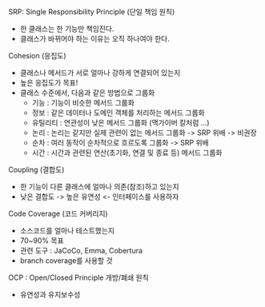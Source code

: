
SRP: Single Responsibility Principle (단일 책임 원칙)
- 한 클래스는 한 기능만 책임진다.
- 클래스가 바뀌어야 하는 이유는 오직 하나여야 한다.

Cohesion (응집도)
- 클래스나 메서드가 서로 얼마나 강하게 연결되어 있는지
- 높은 응집도가 목표!
- 클래스 수준에서, 다음과 같은 방법으로 그룹화
  - 기능 : 기능이 비슷한 메서드 그룹화
  - 정보 : 같은 데이터나 도메인 객체를 처리하는 메서드 그룹화
  - 유틸리티 : 연관성이 낮은 메서드 그룹화 (맥가이버 칼처럼 ...)
  - 논리 : 논리는 같지만 실제 관련이 없는 메서드 그룹화 -> SRP 위배 -> 비권장
  - 순차 : 여러 동작이 순차적으로 흐르도록 그룹화 -> SRP 위배
  - 시간 : 시간과 관련된 연산(초기화, 연결 및 종료 등) 메서드 그룹화

Coupling (결합도)
- 한 기능이 다른 클래스에 얼마나 의존(참조)하고 있는지
- 낮은 결합도 -> 높은 유연성 <- 인터페이스를 사용하자

Code Coverage (코드 커버리지)
- 소스코드를 얼마나 테스트했는지
- 70~90% 목표
- 관련 도구 : JaCoCo, Emma, Cobertura
- branch coverage를 사용할 것

OCP : Open/Closed Principle 개방/폐쇄 원칙
- 유연성과 유지보수성